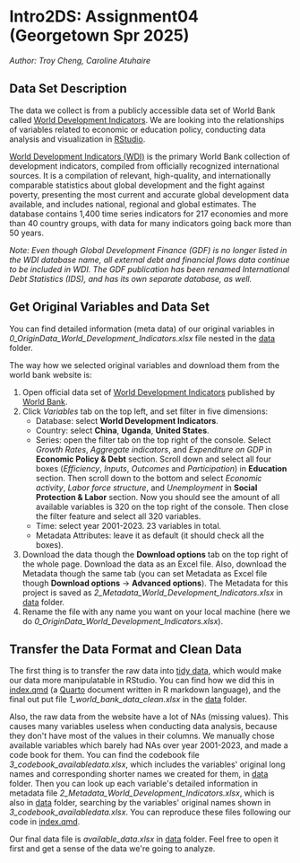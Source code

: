 # **Intro2DS**: Assignment04 (Georgetown Spr 2025)

*Author: Troy Cheng, Caroline Atuhaire*

## Data Set Description

The data we collect is from a publicly accessible data set of World Bank called [World Development Indicators](https://databank.worldbank.org/source/world-development-indicators). We are looking into the relationships of variables related to economic or education policy, conducting data analysis and visualization in [RStudio](https://posit.co/download/rstudio-desktop/).

[World Development Indicators (WDI)](https://datatopics.worldbank.org/world-development-indicators/) is the primary World Bank collection of development indicators, compiled from officially recognized international sources. It is a compilation of relevant, high-quality, and internationally comparable statistics about global development and the fight against poverty, presenting the most current and accurate global development data available, and includes national, regional and global estimates. The database contains 1,400 time series indicators for 217 economies and more than 40 country groups, with data for many indicators going back more than 50 years.

*Note: Even though Global Development Finance (GDF) is no longer listed in the WDI database name, all external debt and financial flows data continue to be included in WDI. The GDF publication has been renamed International Debt Statistics (IDS), and has its own separate database, as well.*

## Get Original Variables and Data Set

You can find detailed information (meta data) of our original variables in *0_OriginData_World_Development_Indicators.xlsx* file nested in the [data](https://github.com/troy-yu-cheng/assignment04/blob/main/data) folder.

The way how we selected original variables and download them from the world bank website is:

1. Open official data set of [World Development Indicators](https://databank.worldbank.org/source/world-development-indicators) published by [World Bank](https://www.worldbank.org/ext/en/home).
2. Click *Variables* tab on the top left, and set filter in five dimensions:
	- Database: select **World Development Indicators**.
	- Country: select **China**, **Uganda**, **United States**.
	- Series: open the filter tab on the top right of the console. Select *Growth Rates*, *Aggregate indicators*, and *Expenditure on GDP* in **Economic Policy & Debt** section. Scroll down and select all four boxes (*Efficiency*, *Inputs*, *Outcomes* and *Participation*) in **Education** section. Then scroll down to the bottom and select *Economic activity*, *Labor force structure*, and *Unemployment* in **Social Protection & Labor** section. Now you should see the amount of all available variables is 320 on the top right of the console. Then close the filter feature and select all 320 variables.
	- Time: select year 2001-2023. 23 variables in total.
	- Metadata Attributes: leave it as default (it should check all the boxes).
3. Download the data though the **Download options** tab on the top right of the whole page. Download the data as an Excel file. Also, download the Metadata though the same tab (you can set Metadata as Excel file though **Download options** → **Advanced options**). The Metadata for this project is saved as *2_Metadata_World_Development_Indicators.xlsx* in [data](https://github.com/troy-yu-cheng/assignment04/blob/main/data) folder.
4. Rename the file with any name you want on your local machine (here we do *0_OriginData_World_Development_Indicators.xlsx*).

## Transfer the Data Format and Clean Data

The first thing is to transfer the raw data into [tidy data](https://awunderground.github.io/data-science-for-public-policy2/02_tidyverse.html#tidy-data-1), which would make our data more manipulatable in RStudio. You can find how we did this in [index.qmd](https://github.com/troy-yu-cheng/assignment04/blob/main/index.qmd) (a [Quarto](https://awunderground.github.io/data-science-for-public-policy2/06_reproducible-research-with-quarto.html) document written in R markdown language), and the final out put file *1_world_bank_data_clean.xlsx* in the [data](https://github.com/troy-yu-cheng/assignment04/blob/main/data) folder.

Also, the raw data from the website have a lot of NAs (missing values). This causes many variables useless when conducting data analysis, because they don't have most of the values in their columns. We manually chose available variables which barely had NAs over year 2001-2023, and made a code book for them. You can find the codebook file *3_codebook_availabledata.xlsx*, which includes the variables' original long names and corresponding shorter names we created for them, in [data](https://github.com/troy-yu-cheng/assignment04/blob/main/data) folder. Then you can look up each variable's detailed information in metadata file *2_Metadata_World_Development_Indicators.xlsx*, which is also in [data](https://github.com/troy-yu-cheng/assignment04/blob/main/data) folder, searching by the variables' original names shown in *3_codebook_availabledata.xlsx*. You can reproduce these files following our code in [index.qmd](https://github.com/troy-yu-cheng/assignment04/blob/main/index.qmd).

Our final data file is *available_data.xlsx* in [data](https://github.com/troy-yu-cheng/assignment04/blob/main/data) folder. Feel free to open it first and get a sense of the data we're going to analyze.